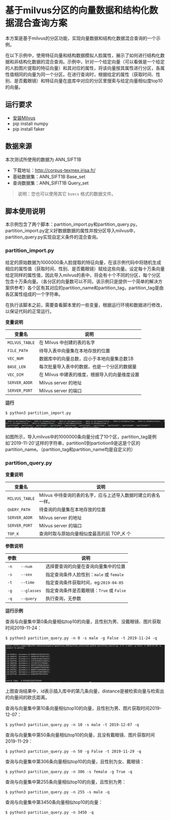 # 基于milvus分区的向量数据和结构化数据混合查询方案

本方案是基于milvus的分区功能，实现向量数据和结构化数据混合查询的一个示例。

在以下示例中，使用特征向量和结构数据模拟人脸属性，展示了如何进行结构化数据和非结构化数据的混合查询。示例中，针对一个给定向量（可以看做是一个给定的人脸图片提取的特征向量）和其对应的属性，将该向量按其属性进行分区，各属性值相同的向量为同一个分区。在进行查询时，根据给定的属性（获取时间、性别、是否戴眼镜）和特征向量在底库中对应的分区里搜索与给定向量相似度top10的向量。

## 运行要求

- [安装Milvus](https://github.com/milvus-io/docs/blob/0.6.0/zh-CN/userguide/install_milvus.md)
- pip install numpy
- pip install faker

## 数据来源

本次测试所使用的数据为 ANN_SIFT1B

- 下载地址：http://corpus-texmex.irisa.fr/
- 基础数据集：ANN_SIFT1B Base_set
- 查询数据集：ANN_SIFIT1B Query_set

> 说明：您也可以使用其它 `bvecs` 格式的数据文件。

## 脚本使用说明

本示例包含了两个脚本：partition_import.py和partition_query.py。partition_import.py定义好数据数据的属性并按分区导入milvus中，partition_query.py实现自定义条件的混合查询。

### partition_import.py

给定的原始数据为1000000条人脸提取的特征向量，在该示例代码中将随机生成相应的属性值（获取时间、性别、是否戴眼镜）赋给这些向量。设定每十万条向量给定同样的属性值，因此导入milvus的表中，将会有十个不同的分区，每个分区包含十万条向量。（各分区的向量数可以不同，该示例只是提供一个简单的解决方案供参考）各个区有其对应的partition_name和partition_tag，partition_tag是由各区属性组成的一个字符串。

在执行该脚本之前，需要查看脚本里的一些变量，根据运行环境和数据进行修改，以保证代码的正常运行。

**变量说明**

| 变量名         | 说明                                           |
| -------------- | ---------------------------------------------- |
| `MILVUS_TABLE` | 在 Milvus 中创建的表的名字                     |
| `FILE_PATH`    | 待导入表中向量集在本地存放的位置               |
| `VEC_NUM`      | 数据库中的向量总数，应小于本地向量集总数1B     |
| `BASE_LEN`     | 每次批量导入表中的数据，也是一个分区的数据量   |
| `VEC_DIM`      | 在 Milvus 中建表的维度，根据导入的向量维度设置 |
| `SERVER_ADDR`  | Milvus server 的地址                           |
| `SERVER_PORT`  | Milvus server 的端口                           |

**运行**

```shell
$ python3 partition_import.py
```

![import](pic/import.PNG)

如图所示，导入milvus中的1000000条向量分成了10个区，partition_tag是例如'2019-11-20'这样的字符串，partition0到partiotion9是这是个区的partition_name。（partition_tag和partition_name均是自定义的）

### partition_query.py

**变量说明**

| 变量名         | 说明                                                         |
| -------------- | ------------------------------------------------------------ |
| `MILVUS_TABLE` | Milvus 中待查询的表的名字，应与上述导入数据时建立的表名一样。 |
| `QUERY_PATH`   | 待查询的向量集在本地存放的位置                               |
| `SERVER_ADDR`  | Milvus server 的地址                                         |
| `SERVER_PORT`  | Milvus server 的端口                                         |
| `TOP_K`        | 查询时取与原始向量相似度最高的前 TOP_K 个                    |

**参数说明**

| 参数 |             | 说明                                      |
| ---- | ----------- | ----------------------------------------- |
| `-n` | `--num`     | 选择要查询的向量在查询向量集中的位置      |
| `-s` | `--sex`     | 指定查询条件人脸性别：`male` 或 `female`  |
| `-t` | `--time`    | 指定查询条件获取时间，eg:`2019-04-05`     |
| `-g` | `--glasses` | 指定查询条件是否戴眼镜：`True` 或 `False` |
| `-q` | `--query`   | 执行查询，无参数                          |

**运行示例**

查询与向量集中第0条向量相似top10的向量，且性别为男、没戴眼镜、图片获取时间2019-11-24：

```shell
$ python3 partition_query.py -n 0 -s male -g False -t 2019-11-24 -q
```

![search](pic/search.PNG)

上图查询结果中，id表示插入库中的第几条向量，distance是被检索向量与检索出的向量间的欧氏距离。

查询与向量集中第10条向量相似top10的向量，且性别为男、图片获取时间2019-12-07：

```shell
$ python3 partition_query.py -n 10 -s male -t 2019-12-07 -q
```

查询与向量集中第50条向量相似top10的向量，且没有戴眼镜、图片获取时间2019-11-29：

```shell
$ python3 partition_query.py -n 50 -g False -t 2019-11-29 -q
```

查询与向量集中第306条向量相似top10的向量，且性别为女、戴眼镜：

```shell
$ python3 partition_query.py -n 306 -s female -g True -q
```

查询与向量集中第255条向量相似top10的向量，且性别为男：

```shell
$ python3 partition_query.py -n 255 -s male -q
```

查询与向量集中第3450条向量相似top10的向量：

```shell
$ python3 partition_query.py -n 3450 -q
```


